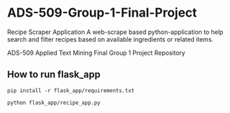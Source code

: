 # ADS-509-Group-1-Final-Project
Recipe Scraper Application
A web-scrape based python-application to help search and filter recipes based on available ingredients or related items.

ADS-509 Applied Text Mining Final Group 1 Project Repository

## How to run flask_app
```
pip install -r flask_app/requirements.txt

python flask_app/recipe_app.py
```
